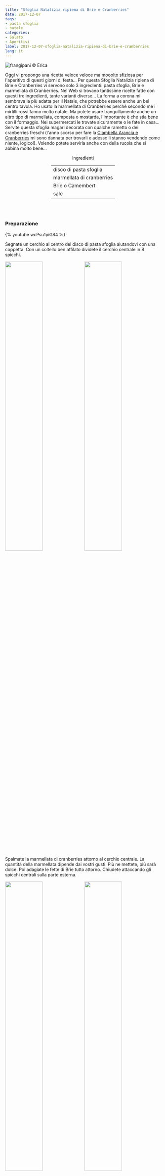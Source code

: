```yaml
---
title: "Sfoglia Natalizia ripiena di Brie e Cranberries"
date: 2017-12-07
tags:
- pasta sfoglia
- natale
categories:
- Salato
- Aperitivi
label: 2017-12-07-sfoglia-natalizia-ripiena-di-brie-e-cranberries
lang: it
---
```

![](header.jpg "frangipani © Erica")

Oggi vi propongo una ricetta veloce veloce ma mooolto sfiziosa per l'aperitivo di questi giorni di festa... Per questa Sfoglia Natalizia ripiena di Brie e Cranberries vi servono solo 3 ingredienti: pasta sfoglia, Brie e marmellata di Cranberries. Nel Web si trovano tantissime ricette fatte con questi tre ingredienti, tante varianti diverse... La forma a corona mi sembrava la più adatta per il Natale, che potrebbe essere anche un bel centro tavola. Ho usato la marmellata di Cranberries perché secondo me i mirtilli rossi fanno molto natale. Ma potete usare tranquillamente anche un altro tipo di marmellata, composta o mostarda, l'importante è che stia bene con il formaggio. Nei supermercati le trovate sicuramente o le fate in casa... Servite questa sfoglia magari decorata con qualche rametto o dei cranberries freschi (l'anno scorso per fare la <a href="https://frangipani.raiano.ch/2016-12-12-ciambella-arancia-e-cranberries/" target="_blank">Ciambella Arancia e Cranberries</a> mi sono dannata per trovarli e adesso li stanno vendendo come niente, logico!). Volendo potete servirla anche con della rucola che si abbina molto bene...

<div id="wrapper" style="text-align: center">
  <div id="yourdiv" style="display: inline-block;">
    <div class="ingredients">
      <div class="ingredients-title">Ingredienti</div>
           <table>
        <tbody>
          <tr>
            <td>disco di pasta sfoglia</td>
          </tr>
          <tr>
            <td>marmellata di cranberries</td>
          </tr>
          <tr>
            <td>Brie o Camembert</td>
          </tr>
          <tr>
            <td>sale</td>
          </tr>
        </tbody>
      </table>
      <br></br>
    </div>
  </div>
</div>


<h3>
  <font color="grey">
    <i class="fa-solid fa-gears"></i>
  </font> Preparazione
</h3>

{% youtube wcPsu1piG84 %}

Segnate un cerchio al centro del disco di pasta sfoglia aiutandovi con una coppetta. Con un coltello ben affilato dividete il cerchio centrale in 8 spicchi.
<p>
  <div style="width: 100%; margin-bottom: 0">
    <img style="float: left; width: 49%; margin-right: 1%" src="cerchio.jpg" alt="" title="frangipani © Erica" />
    <img style="float: left; width: 49%; margin-left: 1%" src="stella.jpg" alt="" title="frangipani © Erica" />
    <div style="clear: both"></div>
  </div>
</p>

Spalmate la marmellata di cranberries attorno al cerchio centrale. La quantità della marmellata dipende dai vostri gusti. Più ne mettete, più sarà dolce. Poi adagiate le fette di Brie tutto attorno. Chiudete attaccando gli spicchi centrali sulla parte esterna.
<p>
  <div style="width: 100%; margin-bottom: 0">
    <img style="float: left; width: 49%; margin-right: 1%" src="chiudere.jpg" alt="" title="frangipani © Erica" />
    <img style="float: left; width: 49%; margin-left: 1%" src="teglia.jpg" alt="" title="frangipani © Erica" />
    <div style="clear: both"></div>
  </div>
</p>

Infornate la sfoglia natalizia nel forno preriscaldato statico a 210°C per ca. 20min o finché avrà un bel colore. Appena sfornata mettete una spolverata di sale e servitela subito, bella calda...
![](risultato1.jpg "frangipani © Erica")

![](risultato2.jpg "frangipani © Erica")

![](risultato3.jpg "frangipani © Erica")

![](risultato4.jpg "frangipani © Erica")

<h4>Buon appetito
  <font color="red">
    <i class="fa-regular fa-face-smile"></i>
  </font>
</h4>

